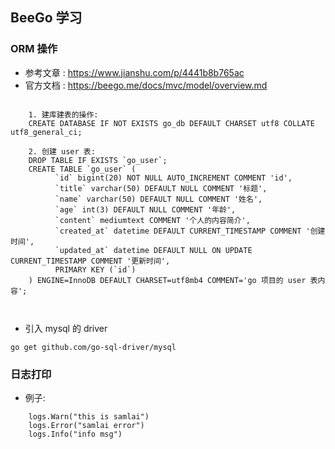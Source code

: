 ## BeeGo 学习

### ORM 操作
+ 参考文章 : https://www.jianshu.com/p/4441b8b765ac
+ 官方文档 : https://beego.me/docs/mvc/model/overview.md 

```text

    1. 建库建表的操作:
    CREATE DATABASE IF NOT EXISTS go_db DEFAULT CHARSET utf8 COLLATE utf8_general_ci;

    2. 创建 user 表:
    DROP TABLE IF EXISTS `go_user`;
    CREATE TABLE `go_user` (
          `id` bigint(20) NOT NULL AUTO_INCREMENT COMMENT 'id',
          `title` varchar(50) DEFAULT NULL COMMENT '标题',
          `name` varchar(50) DEFAULT NULL COMMENT '姓名',
          `age` int(3) DEFAULT NULL COMMENT '年龄',
          `content` mediumtext COMMENT '个人的内容简介',
          `created_at` datetime DEFAULT CURRENT_TIMESTAMP COMMENT '创建时间',
          `updated_at` datetime DEFAULT NULL ON UPDATE CURRENT_TIMESTAMP COMMENT '更新时间',
          PRIMARY KEY (`id`)
    ) ENGINE=InnoDB DEFAULT CHARSET=utf8mb4 COMMENT='go 项目的 user 表内容';



```

+ 引入 mysql 的 driver
```text
go get github.com/go-sql-driver/mysql
```

### 日志打印
+ 例子:
```cassandraql
	logs.Warn("this is samlai")
	logs.Error("samlai error")
	logs.Info("info msg")
```